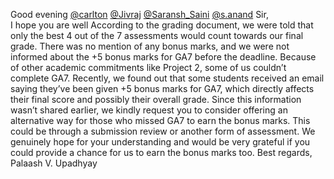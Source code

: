 Good evening [@carlton](/u/carlton) [@Jivraj](/u/jivraj)
[@Saransh_Saini](/u/saransh_saini) [@s.anand](/u/s.anand) Sir,  
I hope you are well
According to the grading document, we were told that only the best 4 out of
the 7 assessments would count towards our final grade. There was no mention of
any bonus marks, and we were not informed about the +5 bonus marks for GA7
before the deadline. Because of other academic commitments like Project 2,
some of us couldn’t complete GA7.
Recently, we found out that some students received an email saying they’ve
been given +5 bonus marks for GA7, which directly affects their final score
and possibly their overall grade. Since this information wasn’t shared
earlier, we kindly request you to consider offering an alternative way for
those who missed GA7 to earn the bonus marks. This could be through a
submission review or another form of assessment.
We genuinely hope for your understanding and would be very grateful if you
could provide a chance for us to earn the bonus marks too.
Best regards,  
Palaash V. Upadhyay